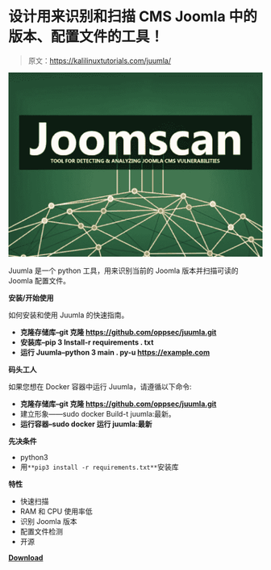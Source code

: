 # 设计用来识别和扫描 CMS Joomla 中的版本、配置文件的工具！

> 原文：<https://kalilinuxtutorials.com/juumla/>

[![Juumla : Tool Designed To Identify And Scan For Version, Config Files In The CMS Joomla!](img/2380cc24cfac0bf4cca6885f28d0e895.png "Juumla : Tool Designed To Identify And Scan For Version, Config Files In The CMS Joomla!")](https://1.bp.blogspot.com/-IqOqwznhVAA/YP7CgtOHN2I/AAAAAAAAKO0/YXe_oyL71vEmcoEfTqwoPAcrM4U4bjjywCLcBGAsYHQ/s524/joomscan-690x500.png)

Juumla 是一个 python 工具，用来识别当前的 Joomla 版本并扫描可读的 Joomla 配置文件。

**安装/开始使用**

如何安装和使用 Juumla 的快速指南。

*   **克隆存储库–git 克隆 https://github.com/oppsec/juumla.git**
*   **安装库–pip 3 Install-r requirements . txt**
*   **运行 Juumla–python 3 main . py-u https://example.com**

**码头工人**

如果您想在 Docker 容器中运行 Juumla，请遵循以下命令:

*   **克隆存储库–git 克隆 https://github.com/oppsec/juumla.git**
*   建立形象——sudo docker Build-t juumla:最新。
*   **运行容器–sudo docker 运行 juumla:最新**

**先决条件**

*   python3
*   用`**pip3 install -r requirements.txt**`安装库

**特性**

*   快速扫描
*   RAM 和 CPU 使用率低
*   识别 Joomla 版本
*   配置文件检测
*   开源

[**Download**](https://github.com/oppsec/juumla)